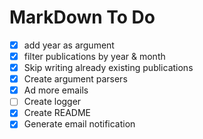 # MarkDown To Do
- [X] add year as argument
- [X] filter publications by year & month
- [X] Skip writing already existing publications
- [X] Create argument parsers
- [X] Ad more emails
- [ ] Create logger
- [X] Create README
- [X] Generate email notification
